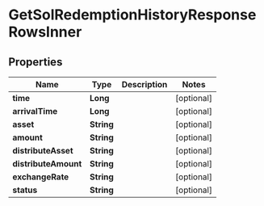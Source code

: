 

# GetSolRedemptionHistoryResponseRowsInner


## Properties

| Name | Type | Description | Notes |
|------------ | ------------- | ------------- | -------------|
|**time** | **Long** |  |  [optional] |
|**arrivalTime** | **Long** |  |  [optional] |
|**asset** | **String** |  |  [optional] |
|**amount** | **String** |  |  [optional] |
|**distributeAsset** | **String** |  |  [optional] |
|**distributeAmount** | **String** |  |  [optional] |
|**exchangeRate** | **String** |  |  [optional] |
|**status** | **String** |  |  [optional] |




